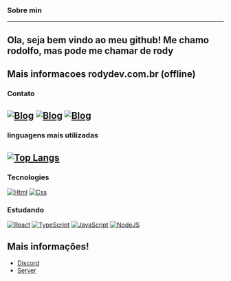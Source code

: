 ### Sobre min
---
Ola, seja bem vindo ao meu github!
Me chamo rodolfo, mas pode me chamar de rody
---
Mais informacoes rodydev.com.br (offline)
---
### Contato
[![Blog](https://img.shields.io/badge/Instagram-E4405F?style=for-the-badge&logo=instagram&logoColor=white)](https://www.instagram.com/ctrlrody/)
[![Blog](https://img.shields.io/badge/LinkedIn-0077B5?style=for-the-badge&logo=linkedin&logoColor=white)](https://www.linkedin.com/in/rodolfo-falcao-a057902aa/)
[![Blog](https://img.shields.io/badge/Discord-7289DA?style=for-the-badge&logo=discord&logoColor=white)](https://discord.gg/trgYVkF2H7)
---
### linguagens mais utilizadas
[![Top Langs](https://github-readme-stats.vercel.app/api/top-langs/?username=RodFalcao&layout=compact&bg_color=2C2F33)](https://github.com/anuraghazra/github-readme-stats)
--
### Tecnologies
[![Html](https://img.shields.io/badge/HTML5-E34F26?style=for-the-badge&logo=html5&logoColor=white)](https://discord.com/users/973041400465727488/)
[![Css](https://img.shields.io/badge/CSS-1572B6?style=for-the-badge&logo=css3&logoColor=white)](https://discord.com/users/973041400465727488/)

### Estudando
[![React](https://img.shields.io/badge/React-61DAFB?style=for-the-badge&logo=react&logoColor=white)](https://discord.com/users/973041400465727488/)
[![TypeScript](https://img.shields.io/badge/TypeScript-007ACC?style=for-the-badge&logo=typescript&logoColor=white)](https://discord.com/users/973041400465727488/)
[![JavaScript](https://img.shields.io/badge/JavaScript-F7DF1E?style=for-the-badge&logo=javascript&logoColor=black)](https://discord.com/users/973041400465727488/)
[![NodeJS](https://img.shields.io/badge/Node.js-43853D?style=for-the-badge&logo=node.js&logoColor=white)](https://discord.com/users/973041400465727488/)

## Mais informações!

- [Discord](https://discord.com/users/1204502635755868234/)
- [Server](https://discord.gg/j8yy9xeyAf)
